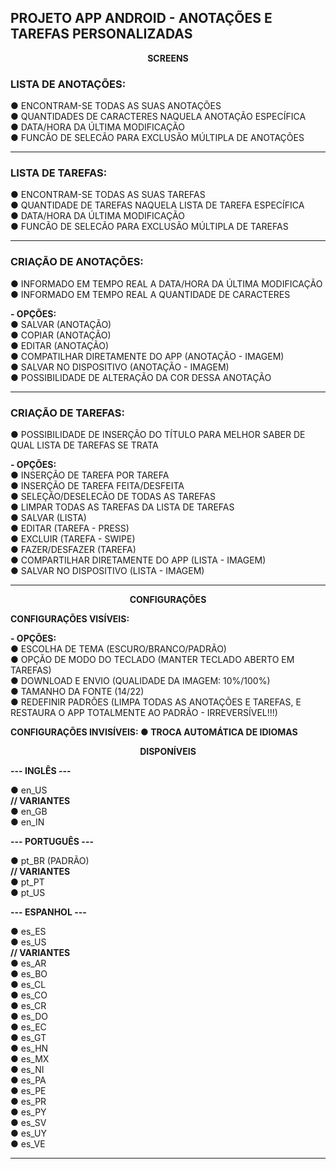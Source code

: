 ## <b> PROJETO APP ANDROID - ANOTAÇÕES E TAREFAS PERSONALIZADAS </b>

<b> <p align="center"> SCREENS </p> </b>

### <b>LISTA DE ANOTAÇÕES:</b> <br />
● ENCONTRAM-SE TODAS AS SUAS ANOTAÇÕES <br />
● QUANTIDADES DE CARACTERES NAQUELA ANOTAÇÃO ESPECÍFICA <br />
● DATA/HORA DA ÚLTIMA MODIFICAÇÃO <br />
● FUNCÃO DE SELECÃO PARA EXCLUSÃO MÚLTIPLA DE ANOTAÇÕES <br />

---

### <b> LISTA DE TAREFAS: </b> <br />
● ENCONTRAM-SE TODAS AS SUAS TAREFAS <br />
● QUANTIDADE DE TAREFAS NAQUELA LISTA DE TAREFA ESPECÍFICA <br />
● DATA/HORA DA ÚLTIMA MODIFICAÇÃO <br />
● FUNCÃO DE SELECÃO PARA EXCLUSÃO MÚLTIPLA DE TAREFAS <br />

---

### <b> CRIAÇÃO DE ANOTAÇÕES: </b> <br />
● INFORMADO EM TEMPO REAL A DATA/HORA DA ÚLTIMA MODIFICAÇÃO <br />
● INFORMADO EM TEMPO REAL A QUANTIDADE DE CARACTERES <br />

<b> - OPÇÕES: </b> <br />
  ● SALVAR (ANOTAÇÃO) <br />
  ● COPIAR (ANOTAÇÃO) <br />
  ● EDITAR (ANOTAÇÃO) <br />
  ● COMPATILHAR DIRETAMENTE DO APP (ANOTAÇÃO - IMAGEM) <br />
  ● SALVAR NO DISPOSITIVO (ANOTAÇÃO - IMAGEM) <br />
  ● POSSIBILIDADE DE ALTERAÇÃO DA COR DESSA ANOTAÇÃO <br />

---

### <b> CRIAÇÃO DE TAREFAS: </b> <br />
● POSSIBILIDADE DE INSERÇÃO DO TÍTULO PARA MELHOR SABER DE QUAL LISTA DE TAREFAS SE TRATA <br />

<b> - OPÇÕES: </b> <br />
  ● INSERÇÃO DE TAREFA POR TAREFA <br />
  ● INSERÇÃO DE TAREFA FEITA/DESFEITA <br />
  ● SELEÇÃO/DESELECÃO DE TODAS AS TAREFAS <br />
  ● LIMPAR TODAS AS TAREFAS DA LISTA DE TAREFAS <br />
  ● SALVAR (LISTA) <br />
  ● EDITAR (TAREFA - PRESS) <br />
  ● EXCLUIR (TAREFA - SWIPE) <br />
  ● FAZER/DESFAZER (TAREFA) <br />
  ● COMPARTILHAR DIRETAMENTE DO APP (LISTA - IMAGEM) <br />
  ● SALVAR NO DISPOSITIVO (LISTA - IMAGEM) <br />

---

<b> <p align="center"> CONFIGURAÇÕES </p> </b>

<b> CONFIGURAÇÕES VISÍVEIS: </b> <br />

<b> - OPÇÕES: </b> <br />
  ● ESCOLHA DE TEMA (ESCURO/BRANCO/PADRÃO) <br />
  ● OPÇÃO DE MODO DO TECLADO (MANTER TECLADO ABERTO EM TAREFAS) <br />
  ● DOWNLOAD E ENVIO (QUALIDADE DA IMAGEM: 10%/100%) <br />
  ● TAMANHO DA FONTE (14/22) <br />
  ● REDEFINIR PADRÕES (LIMPA TODAS AS ANOTAÇÕES E TAREFAS, E RESTAURA O APP TOTALMENTE AO PADRÃO - IRREVERSÍVEL!!!) <br />

<b> CONFIGURAÇÕES INVISÍVEIS: ● TROCA AUTOMÁTICA DE IDIOMAS </b> <br />

<b> <p align="center"> DISPONÍVEIS </p> </b>

<b> --- INGLÊS --- </b> <br />

● en_US <br />
<b> // VARIANTES </b> <br />
● en_GB <br />
● en_IN <br />

<b> --- PORTUGUÊS --- </b> <br />

● pt_BR (PADRÃO) <br />
<b> // VARIANTES </b> <br />
● pt_PT <br />
● pt_US <br />

<b> --- ESPANHOL --- </b> <br />

● es_ES <br />
● es_US <br />
<b> // VARIANTES </b> <br />
● es_AR <br />
● es_BO <br />
● es_CL <br />
● es_CO <br />
● es_CR <br />
● es_DO <br />
● es_EC <br />
● es_GT <br />
● es_HN <br />
● es_MX <br />
● es_NI <br />
● es_PA <br />
● es_PE <br />
● es_PR <br />
● es_PY <br />
● es_SV <br />
● es_UY <br />
● es_VE <br />

-----
